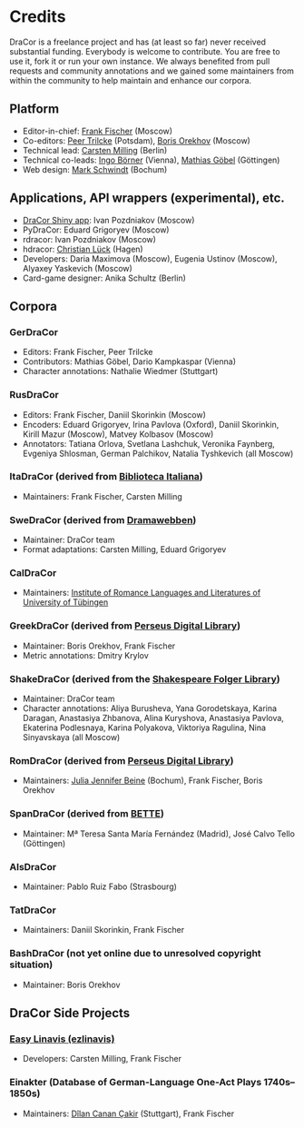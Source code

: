 # Credits

DraCor is a freelance project and has (at least so far) never received substantial funding. Everybody is welcome to contribute. You are free to use it, fork it or run your own instance. We always benefited from pull requests and community annotations and we gained some maintainers from within the community to help maintain and enhance our corpora.

## Platform

* Editor-in-chief: [Frank Fischer](https://lehkost.github.io/) (Moscow)
* Co-editors: [Peer Trilcke](https://www.uni-potsdam.de/de/lit-19-jhd/peertrilcke/) (Potsdam), [Boris Orekhov](http://nevmenandr.net/bo.php) (Moscow)
* Technical lead: [Carsten Milling](https://hashtable.de/) (Berlin)
* Technical co-leads: [Ingo Börner](https://www.oeaw.ac.at/acdh/team/current-team/ingo-boerner/) (Vienna), [Mathias Göbel](https://www.sub.uni-goettingen.de/en/contact/staff-a-z/staff-details/person/mathias-goebel/) (Göttingen)
* Web design: [Mark Schwindt](https://www.markschwindt.com/) (Bochum)

## Applications, API wrappers (experimental), etc.

* [DraCor Shiny app](https://shiny.dracor.org/): Ivan Pozdniakov (Moscow)
* PyDraCor: Eduard Grigoryev (Moscow)
* rdracor: Ivan Pozdniakov (Moscow)
* hdracor: [Christian Lück](https://www.fernuni-hagen.de/literatur/medienaesthetik/team/christianlueck.shtml) (Hagen)
* Developers: Daria Maximova (Moscow), Eugenia Ustinov (Moscow), Alyaxey Yaskevich (Moscow)
* Card-game designer: Anika Schultz (Berlin)

## Corpora

### GerDraCor
* Editors: Frank Fischer, Peer Trilcke
* Contributors: Mathias Göbel, Dario Kampkaspar (Vienna)
* Character annotations: Nathalie Wiedmer (Stuttgart)

### RusDraCor
* Editors: Frank Fischer, Daniil Skorinkin (Moscow)
* Encoders: Eduard Grigoryev, Irina Pavlova (Oxford), Daniil Skorinkin, Kirill Mazur (Moscow), Matvey Kolbasov (Moscow)
* Annotators: Tatiana Orlova, Svetlana Lashchuk, Veronika Faynberg, Evgeniya Shlosman, German Palchikov, Natalia Tyshkevich (all Moscow)

### ItaDraCor (derived from [Biblioteca Italiana](http://www.bibliotecaitaliana.it/))
* Maintainers: Frank Fischer, Carsten Milling

### SweDraCor (derived from [Dramawebben](https://litteraturbanken.se/dramawebben))
* Maintainer: DraCor team
* Format adaptations: Carsten Milling, Eduard Grigoryev

### CalDraCor
* Maintainers: [Institute of Romance Languages and Literatures of University of Tübingen](https://uni-tuebingen.de/fakultaeten/philosophische-fakultaet/fachbereiche/neuphilologie/romanisches-seminar/home/)

### GreekDraCor (derived from [Perseus Digital Library](http://www.perseus.tufts.edu/hopper/opensource/download))
* Maintainer: Boris Orekhov, Frank Fischer
* Metric annotations: Dmitry Krylov

### ShakeDraCor (derived from the [Shakespeare Folger Library](https://www.folgerdigitaltexts.org/))
* Maintainer: DraCor team
* Character annotations: Aliya Burusheva, Yana Gorodetskaya, Karina Daragan, Anastasiya Zhbanova, Alina Kuryshova, Anastasiya Pavlova, Ekaterina Podlesnaya, Karina Polyakova, Viktoriya Ragulina, Nina Sinyavskaya (all Moscow)

### RomDraCor (derived from [Perseus Digital Library](http://www.perseus.tufts.edu/hopper/opensource/download))
* Maintainers: [Julia Jennifer Beine](https://rub.academia.edu/JuliaJenniferBeine) (Bochum), Frank Fischer, Boris Orekhov

### SpanDraCor (derived from [BETTE](https://github.com/GHEDI/BETTE))
* Maintainer: Mª Teresa Santa María Fernández (Madrid), José Calvo Tello (Göttingen)

### AlsDraCor
* Maintainer: Pablo Ruiz Fabo (Strasbourg)

### TatDraCor
* Maintainers: Daniil Skorinkin, Frank Fischer

### BashDraCor (not yet online due to unresolved copyright situation)
* Maintainer: Boris Orekhov

## DraCor Side Projects

### [Easy Linavis (ezlinavis)](https://ezlinavis.dracor.org/)
* Developers: Carsten Milling, Frank Fischer

### Einakter (Database of German-Language One-Act Plays 1740s–1850s)
* Maintainers: [Dîlan Canan Çakir](https://www.ilw.uni-stuttgart.de/institut/team/Cakir-00001/) (Stuttgart), Frank Fischer
